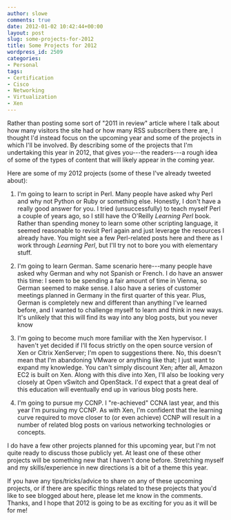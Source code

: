 ```yaml
---
author: slowe
comments: true
date: 2012-01-02 10:42:44+00:00
layout: post
slug: some-projects-for-2012
title: Some Projects for 2012
wordpress_id: 2509
categories:
- Personal
tags:
- Certification
- Cisco
- Networking
- Virtualization
- Xen
---
```


Rather than posting some sort of "2011 in review" article where I talk about how many visitors the site had or how many RSS subscribers there are, I thought I'd instead focus on the upcoming year and some of the projects in which I'll be involved. By describing some of the projects that I'm undertaking this year in 2012, that gives you---the readers---a rough idea of some of the types of content that will likely appear in the coming year.

Here are some of my 2012 projects (some of these I've already tweeted about):

1. I'm going to learn to script in Perl. Many people have asked why Perl and why not Python or Ruby or something else. Honestly, I don't have a really good answer for you. I tried (unsuccessfully) to teach myself Perl a couple of years ago, so I still have the O'Reilly _Learning Perl_ book. Rather than spending money to learn some other scripting language, it seemed reasonable to revisit Perl again and just leverage the resources I already have. You might see a few Perl-related posts here and there as I work through _Learning Perl_, but I'll try not to bore you with elementary stuff.

2. I'm going to learn German. Same scenario here---many people have asked why German and why not Spanish or French. I do have an answer this time: I seem to be spending a fair amount of time in Vienna, so German seemed to make sense. I also have a series of customer meetings planned in Germany in the first quarter of this year. Plus, German is completely new and different than anything I've learned before, and I wanted to challenge myself to learn and think in new ways. It's unlikely that this will find its way into any blog posts, but you never know

3. I'm going to become much more familiar with the Xen hypervisor. I haven't yet decided if I'll focus strictly on the open source version of Xen or Citrix XenServer; I'm open to suggestions there. No, this doesn't mean that I'm abandoning VMware or anything like that; I just want to expand my knowledge. You can't simply discount Xen; after all, Amazon EC2 is built on Xen. Along with this dive into Xen, I'll also be looking very closely at Open vSwitch and OpenStack. I'd expect that a great deal of this education will eventually end up in various blog posts here.

4. I'm going to pursue my CCNP. I "re-achieved" CCNA last year, and this year I'm pursuing my CCNP. As with Xen, I'm confident that the learning curve required to move closer to (or even achieve) CCNP will result in a number of related blog posts on various networking technologies or concepts.

I do have a few other projects planned for this upcoming year, but I'm not quite ready to discuss those publicly yet. At least one of these other projects will be something new that I haven't done before. Stretching myself and my skills/experience in new directions is a bit of a theme this year.

If you have any tips/tricks/advice to share on any of these upcoming projects, or if there are specific things related to these projects that you'd like to see blogged about here, please let me know in the comments. Thanks, and I hope that 2012 is going to be as exciting for you as it will be for me!
